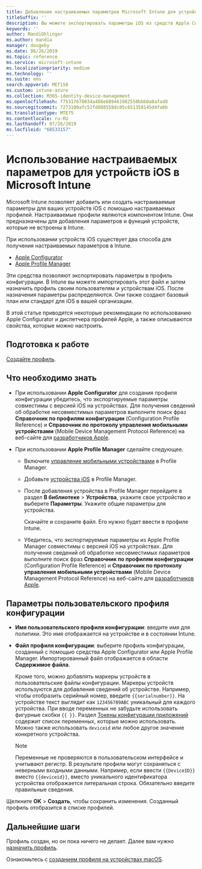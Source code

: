 ```yaml
---
title: Добавление настраиваемых параметров Microsoft Intune для устройств iOS в Azure | Документация Майкрософт
titleSuffix: ''
description: Вы можете экспортировать параметры iOS из средств Apple Configurator или Apple Profile Manager и затем импортировать их в Microsoft Intune. Эти параметры позволяют создавать и использовать настраиваемые параметры и функции, а также управлять ими на устройствах iOS. Затем этот настраиваемый профиль можно назначить или распространить для устройств iOS в вашей организации, чтобы задать некий базовый уровень или стандарт.
keywords: ''
author: MandiOhlinger
ms.author: mandia
manager: dougeby
ms.date: 06/26/2019
ms.topic: reference
ms.service: microsoft-intune
ms.localizationpriority: medium
ms.technology: ''
ms.suite: ems
search.appverid: MET150
ms.custom: intune-azure
ms.collection: M365-identity-device-management
ms.openlocfilehash: f75317678034a488e689461982550bbb0a8afad8
ms.sourcegitcommit: 7273100afc51fd808558dc05c651358145d4fa6b
ms.translationtype: MTE75
ms.contentlocale: ru-RU
ms.lasthandoff: 07/26/2019
ms.locfileid: "68533157"
---
```

# <a name="use-custom-settings-for-ios-devices-in-microsoft-intune"></a>Использование настраиваемых параметров для устройств iOS в Microsoft Intune

Microsoft Intune позволяет добавить или создать настраиваемые параметры для ваших устройств iOS с помощью настраиваемых профилей. Настраиваемые профили являются компонентом Intune. Они предназначены для добавления параметров и функций устройств, которые не встроены в Intune.

При использовании устройств iOS существует два способа для получения настраиваемых параметров в Intune.

- [Apple Configurator](https://itunes.apple.com/app/apple-configurator-2/id1037126344?mt=12)
- [Apple Profile Manager](https://support.apple.com/profile-manager)

Эти средства позволяют экспортировать параметры в профиль конфигурации. В Intune вы можете импортировать этот файл и затем назначить профиль своим пользователям и устройствам iOS. После назначения параметры распределяются. Они также создают базовый план или стандарт для iOS в вашей организации.

В этой статье приводятся некоторые рекомендации по использованию Apple Configurator и диспетчера профилей Apple, а также описываются свойства, которые можно настроить.

## <a name="before-you-begin"></a>Подготовка к работе

[Создайте профиль](device-profile-create.md).

## <a name="what-you-need-to-know"></a>Что необходимо знать

- При использовании **Apple Configurator** для создания профиля конфигурации убедитесь, что экспортируемые параметры совместимы с версией iOS на устройствах. Для получения сведений об обработке несовместимых параметров выполните поиск фраз **Справочник по профилям конфигурации** (Configuration Profile Reference) и **Справочник по протоколу управления мобильными устройствами** (Mobile Device Management Protocol Reference) на веб-сайте для [разработчиков Apple](https://developer.apple.com/).

- При использовании **Apple Profile Manager** сделайте следующее.

  - Включите [управление мобильными устройствами](https://help.apple.com/serverapp/mac/5.7/#/apd05B9B761-D390-4A75-9251-E9AD29A61D0C) в Profile Manager.
  - Добавьте [устройства iOS](https://help.apple.com/profilemanager/mac/5.7/#/pm9onzap1984) в Profile Manager.
  - После добавления устройства в Profile Manager перейдите в раздел **В библиотеке**  >  **Устройства**, укажите свое устройство и выберите **Параметры**. Укажите общие параметры для устройства.

    Скачайте и сохраните файл. Его нужно будет ввести в профиле Intune.

  - Убедитесь, что экспортируемые параметры из Apple Profile Manager совместимы с версией iOS на устройствах. Для получения сведений об обработке несовместимых параметров выполните поиск фраз **Справочник по профилям конфигурации** (Configuration Profile Reference) и **Справочник по протоколу управления мобильными устройствами** (Mobile Device Management Protocol Reference) на веб-сайте для [разработчиков Apple](https://developer.apple.com/).

## <a name="custom-configuration-profile-settings"></a>Параметры пользовательского профиля конфигурации

- **Имя пользовательского профиля конфигурации**: введите имя для политики. Это имя отображается на устройстве и в состоянии Intune.
- **Файл профиля конфигурации**: выберите профиль конфигурации, созданный с помощью средства Apple Configurator или Apple Profile Manager. Импортированный файл отображается в области **Содержимое файла**.

  Кроме того, можно добавлять маркеры устройств в пользовательские файлы конфигурации. Маркеры устройств используются для добавления сведений об устройстве. Например, чтобы отобразить серийный номер, введите `{{serialnumber}}`. На устройстве текст выглядит как `123456789ABC` уникальный для каждого устройства. При вводе переменных не забудьте использовать фигурные скобки `{{ }}`. Раздел [Токены конфигурации приложений](app-configuration-policies-use-ios.md#tokens-used-in-the-property-list) содержит список переменных, которые можно использовать. Можно также использовать `deviceid` или любое другое значение конкретного устройства.

  > [!NOTE]
  > Переменные не проверяются в пользовательском интерфейсе и учитывают регистр. В результате профили могут сохраняться с неверными входными данными. Например, если ввести `{{DeviceID}}` вместо `{{deviceid}}`, вместо уникального идентификатора устройства отображается литеральная строка. Обязательно введите правильные сведения.

Щелкните **OK** > **Создать**, чтобы сохранить изменения. Созданный профиль отобразится в списке профилей.

## <a name="next-steps"></a>Дальнейшие шаги

Профиль создан, но он пока ничего не делает. Далее вам нужно [назначить профиль](device-profile-assign.md).

Ознакомьтесь с [созданием профиля на устройствах macOS](custom-settings-macos.md). 
